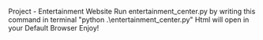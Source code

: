 Project - Entertainment Website
Run entertainment_center.py by writing this command in terminal "python .\entertainment_center.py"
Html will open in your Default Browser
Enjoy!
